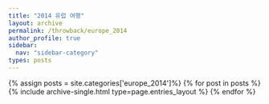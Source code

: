 ```yaml
---
title: "2014 유럽 여행"
layout: archive
permalink: /throwback/europe_2014
author_profile: true
sidebar:
  nav: "sidebar-category"
types: posts
---
```


{% assign posts = site.categories['europe_2014']%}
{% for post in posts %}
  {% include archive-single.html type=page.entries_layout %}
{% endfor %}
